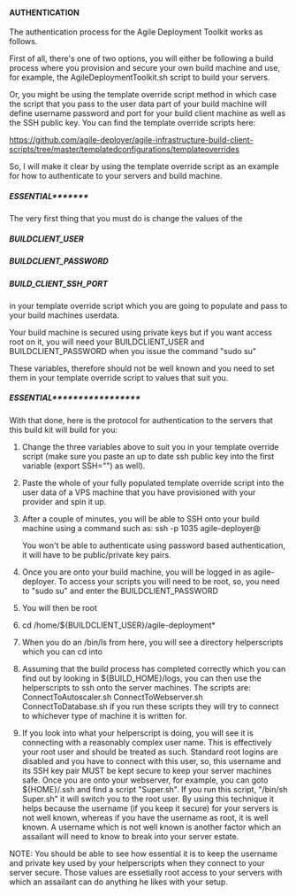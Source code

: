 #### AUTHENTICATION

The authentication process for the Agile Deployment Toolkit works as follows.  

First of all, there's one of two options, you will either be following a build process where you provision and secure your own build machine and use, for example, the AgileDeploymentToolkit.sh script to build your servers.  

Or, you might be using the template override script method in which case the script that you pass to the user data part of your build machine will define username password and port for your build client machine as well as the SSH public key. You can find the template override scripts here:  
  
https://github.com/agile-deployer/agile-infrastructure-build-client-scripts/tree/master/templatedconfigurations/templateoverrides  

So, I will make it clear by using the template override script as an example for how to authenticate to your servers and build machine.  

##### **********ESSENTIAL*****************  

The very first thing that you must do is change the values of the  

##### BUILDCLIENT_USER  
##### BUILDCLIENT_PASSWORD  
##### BUILD_CLIENT_SSH_PORT  

in your template override script which you are going to populate and pass to your build machines userdata.  

Your build machine is secured using private keys but if you want access root on it, you will need your BUILDCLIENT_USER and BUILDCLIENT_PASSWORD when you issue the command "sudo su"  

These variables, therefore should not be well known and you need to set them in your template override script to values that suit you.  

##### ******ESSENTIAL***********************  

With that done, here is the protocol for authentication to the servers that this build kit will build for you:  

1. Change the three variables above to suit you in your template override script (make sure you paste an up to date ssh public key into the first variable (export SSH="") as well).  

2. Paste the whole of your fully populated template override script into the user data of a VPS machine that you have provisioned with your provider and spin it up.  

3. After a couple of minutes, you will be able to SSH onto your build machine using a command such as:   ssh -p 1035 agile-deployer@<ip-address-of-build-machine>  

   You won't be able to authenticate using password based authentication, it will have to be public/private key pairs.  
	
4. Once you are onto your build machine, you will be logged in as agile-deployer. To access your scripts you will need to be root, so, you need to "sudo su" and enter the BUILDCLIENT_PASSWORD  

5. You will then be root  

6. cd /home/${BUILDCLIENT_USER}/agile-deployment*  

7. When you do an /bin/ls from here, you will see a directory helperscripts which you can cd into  

8. Assuming that the build process has completed correctly which you can find out by looking in ${BUILD_HOME}/logs, you can then use the helperscripts to ssh onto the server machines. The scripts are: ConnectToAutoscaler.sh ConnectToWebserver.sh ConnectToDatabase.sh if you run these scripts they will try to connect to whichever type of machine it is written for.  

9. If you look into what your helperscript is doing, you will see it is connecting with a reasonably complex user name. This is effectively your root user and should be treated as such. Standard root logins are disabled and you have to connect with this user, so, this username and its SSH key pair MUST be kept secure to keep your server machines safe. Once you are onto your webserver, for example, you can goto ${HOME}/.ssh and find a script "Super.sh". If you run this script, "/bin/sh Super.sh" it will switch you to the root user. By using this technique it helps because the username (if you keep it secure) for your servers is not well known, whereas if you have the username as root, it is well known. A username which is not well known is another factor which an assailant will need to know to break into your server estate.

NOTE: You should be able to see how essential it is to keep the username and private key used by your helperscripts when they connect to your server secure. Those values are essetially root access to your servers with which an assailant can do anything he likes with your setup.
